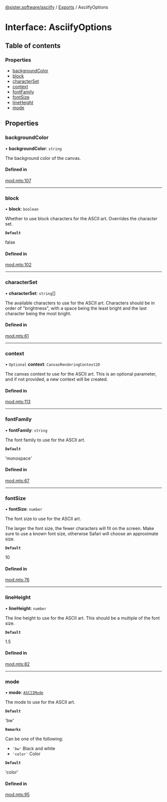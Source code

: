 [@sister.software/asciify](../Home.md) / [Exports](../modules.md) / AsciifyOptions

# Interface: AsciifyOptions

## Table of contents

### Properties

- [backgroundColor](AsciifyOptions.md#backgroundcolor)
- [block](AsciifyOptions.md#block)
- [characterSet](AsciifyOptions.md#characterset)
- [context](AsciifyOptions.md#context)
- [fontFamily](AsciifyOptions.md#fontfamily)
- [fontSize](AsciifyOptions.md#fontsize)
- [lineHeight](AsciifyOptions.md#lineheight)
- [mode](AsciifyOptions.md#mode)

## Properties

### backgroundColor

• **backgroundColor**: `string`

The background color of the canvas.

#### Defined in

[mod.mts:107](https://github.com/sister-software/asciify/blob/5168fb7/mod.mts#L107)

___

### block

• **block**: `boolean`

Whether to use block characters for the ASCII art.
Overrides the character set.

**`Default`**

false

#### Defined in

[mod.mts:102](https://github.com/sister-software/asciify/blob/5168fb7/mod.mts#L102)

___

### characterSet

• **characterSet**: `string`[]

The available characters to use for the ASCII art.
Characters should be in order of "brightness",
with a space being the least bright and the last character being the most bright.

#### Defined in

[mod.mts:61](https://github.com/sister-software/asciify/blob/5168fb7/mod.mts#L61)

___

### context

• `Optional` **context**: `CanvasRenderingContext2D`

The canvas context to use for the ASCII art.
This is an optional parameter, and if not provided, a new context will be created.

#### Defined in

[mod.mts:113](https://github.com/sister-software/asciify/blob/5168fb7/mod.mts#L113)

___

### fontFamily

• **fontFamily**: `string`

The font family to use for the ASCII art.

**`Default`**

'monospace'

#### Defined in

[mod.mts:67](https://github.com/sister-software/asciify/blob/5168fb7/mod.mts#L67)

___

### fontSize

• **fontSize**: `number`

The font size to use for the ASCII art.

The larger the font size, the fewer characters will fit on the screen.
Make sure to use a known font size, otherwise Safari will choose an approximate size.

**`Default`**

10

#### Defined in

[mod.mts:76](https://github.com/sister-software/asciify/blob/5168fb7/mod.mts#L76)

___

### lineHeight

• **lineHeight**: `number`

The line height to use for the ASCII art. This should be a multiple of the font size.

**`Default`**

1.5

#### Defined in

[mod.mts:82](https://github.com/sister-software/asciify/blob/5168fb7/mod.mts#L82)

___

### mode

• **mode**: [`ASCIIMode`](../modules.md#asciimode)

The mode to use for the ASCII art.

**`Default`**

'bw'

**`Remarks`**

Can be one of the following:

- `'bw'` Black and white
- `'color'` Color

**`Default`**

'color'

#### Defined in

[mod.mts:95](https://github.com/sister-software/asciify/blob/5168fb7/mod.mts#L95)
